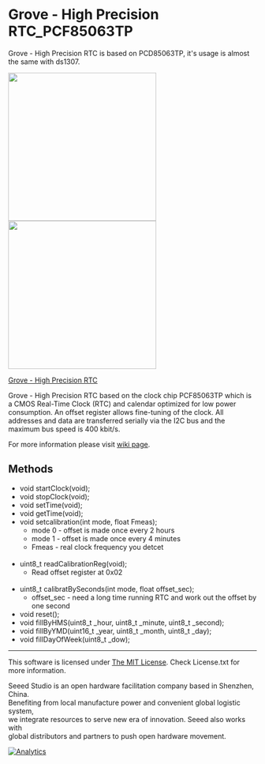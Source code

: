 # Grove - High Precision RTC_PCF85063TP
Grove - High Precision RTC is based on PCD85063TP, it's usage is almost the same with ds1307.

<img src=https://statics3.seeedstudio.com/seeed/img/2016-11/1GtDOEsSVtk0i3pa5JBXOSTb.jpg width=300><img src=https://statics3.seeedstudio.com/seeed/img/2016-11/brK2Tu9LnaVBztZnmbP8x0we.jpg width=300>

[Grove - High Precision RTC](https://www.seeedstudio.com/Grove-High-Precision-RTC-p-2741.html)

Grove - High Precision RTC based on the clock chip PCF85063TP which is a CMOS Real-Time Clock (RTC) and calendar optimized for low power consumption. An offset register allows fine-tuning of the clock. All addresses and data are transferred serially via the I2C bus and the maximum bus speed is 400 kbit/s.

For more information please visit [wiki page](http://wiki.seeedstudio.com/Grove_High_Precision_RTC/).

## Methods

* void startClock(void);
* void stopClock(void);
* void setTime(void);
* void getTime(void);
* void setcalibration(int mode, float Fmeas);  <br>
  - mode 0 - offset is made once every 2 hours <br>
  - mode 1 - offset is made once every 4 minutes <br>
  - Fmeas - real clock frequency you detcet <br><br>
* uint8_t readCalibrationReg(void); <br>
  - Read offset register at 0x02 <br><br>
* uint8_t calibratBySeconds(int mode, float offset_sec);
  - offset_sec - need a long time running RTC and work out the offset by one second 
* void reset();
* void fillByHMS(uint8_t _hour, uint8_t _minute, uint8_t _second);
* void fillByYMD(uint16_t _year, uint8_t _month, uint8_t _day);
* void fillDayOfWeek(uint8_t _dow);

----

This software is licensed under [The MIT License](http://opensource.org/licenses/mit-license.php). Check License.txt for more information.<br>


Seeed Studio is an open hardware facilitation company based in Shenzhen, China. <br>
Benefiting from local manufacture power and convenient global logistic system, <br>
we integrate resources to serve new era of innovation. Seeed also works with <br>
global distributors and partners to push open hardware movement.<br>


[![Analytics](https://ga-beacon.appspot.com/UA-46589105-3/Grove_High_Precision_RTC_PCF85063TP)](https://github.com/igrigorik/ga-beacon)

